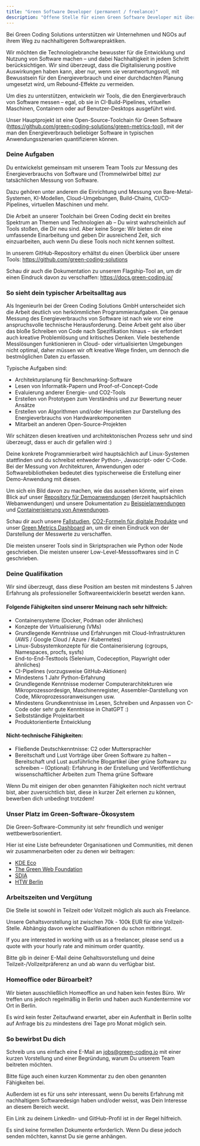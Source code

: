 ```yaml
---
title: "Green Software Developer (permanent / freelance)"
description: "Offene Stelle für einen Green Software Developer mit über 5 Jahren Erfahrung bei der Green Coding Solutions GmbH zur Arbeit an nachhaltiger Software."
---
```


Bei Green Coding Solutions unterstützen wir Unternehmen und NGOs auf ihrem Weg zu nachhaltigeren Softwarepraktiken.

Wir möchten die Technologiebranche bewusster für die Entwicklung und Nutzung von Software machen – und dabei Nachhaltigkeit in jedem Schritt berücksichtigen. Wir sind überzeugt, dass die Digitalisierung positive Auswirkungen haben kann, aber nur, wenn sie verantwortungsvoll, mit Bewusstsein für den Energieverbrauch und einer durchdachten Planung umgesetzt wird, um Rebound-Effekte zu vermeiden.

Um dies zu unterstützen, entwickeln wir Tools, die den Energieverbrauch von Software messen – egal, ob sie in CI-Build-Pipelines, virtuellen Maschinen, Containern oder auf Benutzer-Desktops ausgeführt wird.

Unser Hauptprojekt ist eine Open-Source-Toolchain für Green Software (https://github.com/green-coding-solutions/green-metrics-tool), mit der man den Energieverbrauch beliebiger Software in typischen Anwendungsszenarien quantifizieren können.



### Deine Aufgaben
Du entwickelst gemeinsam mit unserem Team Tools zur Messung des Energieverbrauchs von Software und (Trommelwirbel bitte) zur tatsächlichen Messung von Software.

Dazu gehören unter anderem die Einrichtung und Messung von Bare-Metal-Systemen, KI-Modellen, Cloud-Umgebungen, Build-Chains, CI/CD-Pipelines, virtuellen Maschinen und mehr.

Die Arbeit an unserer Toolchain bei Green Coding deckt ein breites Spektrum an Themen und Technologien ab – Du wirst wahrscheinlich auf Tools stoßen, die Dir neu sind. Aber keine Sorge: Wir bieten dir eine umfassende Einarbeitung und geben Dir ausreichend Zeit, sich einzuarbeiten, auch wenn Du diese Tools noch nicht kennen solltest.

In unserem GitHub-Repository erhältst du einen Überblick über unsere Tools: https://github.com/green-coding-solutions

Schau dir auch die Dokumentation zu unserem Flagship-Tool an, um dir einen Eindruck davon zu verschaffen: https://docs.green-coding.io/


### So sieht dein typischer Arbeitsalltag aus

Als IngenieurIn bei der Green Coding Solutions GmbH unterscheidet sich die Arbeit deutlich von herkömmlichen Programmieraufgaben. Die genaue Messung des Energieverbrauchs von Software ist nach wie vor eine anspruchsvolle technische Herausforderung. Deine Arbeit geht also über das bloße Schreiben von Code nach Spezifikation hinaus – sie erfordert auch kreative Problemlösung und kritisches Denken. Viele bestehende Messlösungen funktionieren in Cloud- oder virtualisierten Umgebungen nicht optimal, daher müssen wir oft kreative Wege finden, um dennoch die bestmöglichen Daten zu erfassen.

Typische Aufgaben sind:
- Architekturplanung für Benchmarking-Software
- Lesen von Informatik-Papern und Proof-of-Concept-Code
- Evaluierung anderer Energie- und CO2-Tools
- Erstellen von Prototypen zum Verständnis und zur Bewertung neuer Ansätze
- Erstellen von Algorithmen und/oder Heuristiken zur Darstellung des Energieverbrauchs von Hardwarekomponenten
- Mitarbeit an anderen Open-Source-Projekten

Wir schätzen diesen kreativen und architektonischen Prozess sehr und sind überzeugt, dass er auch dir gefallen wird :)

Deine konkrete Programmierarbeit wird hauptsächlich auf Linux-Systemen stattfinden und du schreibst entweder Python-, Javascript- oder C-Code.
Bei der Messung von Architekturen, Anwendungen oder Softwarebibliotheken bedeutet dies typischerweise die Erstellung einer Demo-Anwendung mit diesen.

Um sich ein Bild davon zu machen, wie das aussehen könnte, wirf einen Blick auf unser [Repository für Demoanwendungen](https://github.com/green-coding-solutions/example-applications) (derzeit hauptsächlich Webanwendungen) und unsere Dokumentation zu [Beispielanwendungen](https://docs.green-coding.io/docs/prologue/example-applications/) und [Containerisierung von Anwendungen](https://docs.green-coding.io/docs/measuring/containerizing-applications/).

Schau dir auch unsere [Fallstudien](), [CO2-Formeln für digitale Produkte]() und unser [Green Metrics Dashboard](https://metrics.green-coding.io) an, um dir einen Eindruck von der Darstellung der Messwerte zu verschaffen.

Die meisten unserer Tools sind in Skriptsprachen wie Python oder Node geschrieben. Die meisten unserer Low-Level-Messsoftwares sind in C geschrieben.

### Deine Qualifikation

Wir sind überzeugt, dass diese Position am besten mit mindestens 5 Jahren Erfahrung als professioneller SoftwareentwicklerIn besetzt werden kann.

#### Folgende Fähigkeiten sind unserer Meinung nach sehr hilfreich:
- Containersysteme (Docker, Podman oder ähnliches)
- Konzepte der Virtualisierung (VMs)
- Grundlegende Kenntnisse und Erfahrungen mit Cloud-Infrastrukturen (AWS / Google Cloud / Azure / Kubernetes)
- Linux-Subsystemkonzepte für die Containerisierung (cgroups, Namespaces, procfs, sysfs)
- End-to-End-Testtools (Selenium, Codeception, Playwright oder ähnliches)
- CI-Pipelines (vorzugsweise GitHub-Aktionen)
- Mindestens 1 Jahr Python-Erfahrung
- Grundlegende Kenntnisse moderner Computerarchitekturen wie Mikroprozessordesign, Maschinenregister, Assembler-Darstellung von Code, Mikroprozessoranweisungen usw.
- Mindestens Grundkenntnisse im Lesen, Schreiben und Anpassen von C-Code oder sehr gute Kenntnisse in ChatGPT :)
- Selbstständige Projektarbeit
- Produktorientierte Entwicklung

#### Nicht-technische Fähigkeiten:
- Fließende Deutschkenntnisse: C2 oder Muttersprachler
- Bereitschaft und Lust Vorträge über Green Software zu halten
– Bereitschaft und Lust ausführliche Blogartikel über grüne Software zu schreiben
– (Optional): Erfahrung in der Erstellung und Veröffentlichung wissenschaftlicher Arbeiten zum Thema grüne Software

Wenn Du mit einigen der oben genannten Fähigkeiten noch nicht vertraut bist, aber zuversichtlich bist, diese in kurzer Zeit erlernen zu können, bewerben dich unbedingt trotzdem!


### Unser Platz im Green-Software-Ökosystem

Die Green-Software-Community ist sehr freundlich und weniger wettbewerbsorientiert.

Hier ist eine Liste befreundeter Organisationen und Communities, mit denen wir zusammenarbeiten oder zu denen wir beitragen:
- [KDE Eco](https://eco.kde.org/)
- [The Green Web Foundation](https://www.thegreenwebfoundation.org/)
- [SDIA](https://sdialliance.org)
- [HTW Berlin](https://htw-berlin.de)

### Arbeitszeiten und Vergütung

Die Stelle ist sowohl in Teilzeit oder Vollzeit möglich als auch als Freelance.

Unsere Gehaltsvorstellung ist zwischen 70k - 100k EUR für eine Vollzeit-Stelle. Abhängig davon welche Qualifikationen du schon mitbringst.

If you are interested in working with us as a freelancer, please send us a quote with your hourly rate and minimum order quantity.

Bitte gib in deiner E-Mail deine Gehaltsvorstellung und deine Teilzeit-/Vollzeitpräferenz an und ab wann du verfügbar bist.


### Homeoffice oder Büroarbeit?

Wir bieten ausschließlich Homeoffice an und haben kein festes Büro. Wir treffen uns jedoch regelmäßig in Berlin und haben auch Kundentermine vor Ort in Berlin.

Es wird kein fester Zeitaufwand erwartet, aber ein Aufenthalt in Berlin sollte auf Anfrage bis zu mindestens drei Tage pro Monat möglich sein.


### So bewirbst Du dich
Schreib uns uns einfach eine E-Mail an jobs@green-coding.io mit einer kurzen Vorstellung und einer Begründung, warum Du unserem Team beitreten möchten.

Bitte füge auch einen kurzen Kommentar zu den oben genannten Fähigkeiten bei.

Außerdem ist es für uns sehr interessant, wenn Du bereits Erfahrung mit nachhaltigem Softwaredesign haben und/oder weisst, was Dein Interesse an diesem Bereich weckt.

Ein Link zu deinem LinkedIn- und GitHub-Profil ist in der Regel hilfreich.

Es sind keine formellen Dokumente erforderlich. Wenn Du diese jedoch senden möchten, kannst Du sie gerne anhängen.